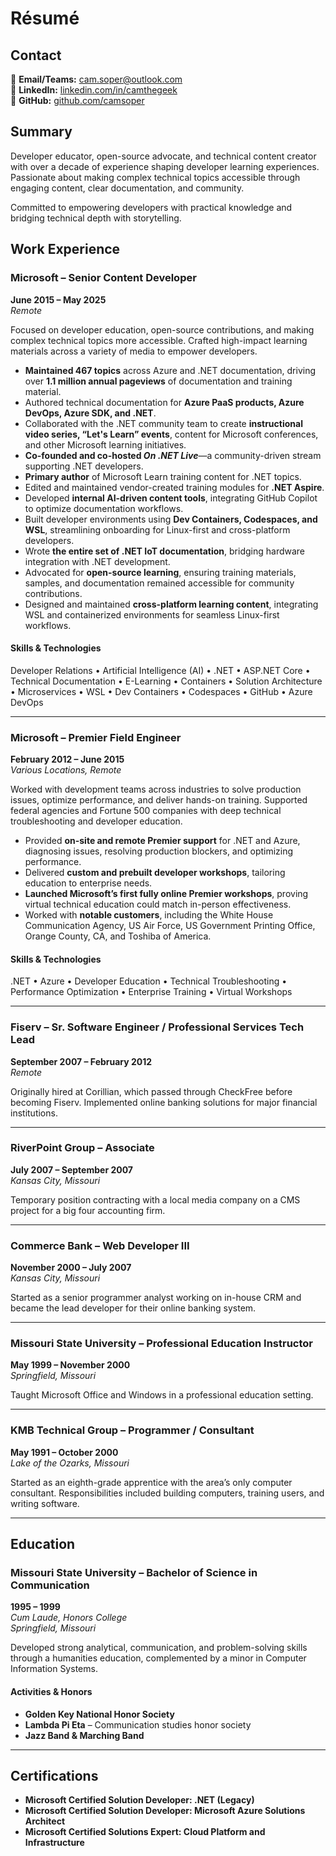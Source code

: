# Résumé

## Contact  

📧 **Email/Teams:** [cam.soper@outlook.com](mailto:cam.soper@outlook.com)  
🔗 **LinkedIn:** [linkedin.com/in/camthegeek](https://www.linkedin.com/in/camthegeek)  
🐙 **GitHub:** [github.com/camsoper](https://github.com/camsoper)  

## Summary

Developer educator, open-source advocate, and technical content creator with over a decade of experience shaping developer learning experiences. Passionate about making complex technical topics accessible through engaging content, clear documentation, and community.

Committed to empowering developers with practical knowledge and bridging technical depth with storytelling.

## Work Experience

### Microsoft – Senior Content Developer  
**June 2015 – May 2025**  
*Remote*  

Focused on developer education, open-source contributions, and making complex technical topics more accessible. Crafted high-impact learning materials across a variety of media to empower developers.

- **Maintained 467 topics** across Azure and .NET documentation, driving over **1.1 million annual pageviews** of documentation and training material.  
- Authored technical documentation for **Azure PaaS products, Azure DevOps, Azure SDK, and .NET**.  
- Collaborated with the .NET community team to create **instructional video series, “Let's Learn” events**, content for Microsoft conferences, and other Microsoft learning initiatives.
- **Co-founded and co-hosted *On .NET Live***—a community-driven stream supporting .NET developers.  
- **Primary author** of Microsoft Learn training content for .NET topics.  
- Edited and maintained vendor-created training modules for **.NET Aspire**.  
- Developed **internal AI-driven content tools**, integrating GitHub Copilot to optimize documentation workflows.  
- Built developer environments using **Dev Containers, Codespaces, and WSL**, streamlining onboarding for Linux-first and cross-platform developers.  
- Wrote **the entire set of .NET IoT documentation**, bridging hardware integration with .NET development.  
- Advocated for **open-source learning**, ensuring training materials, samples, and documentation remained accessible for community contributions.  
- Designed and maintained **cross-platform learning content**, integrating WSL and containerized environments for seamless Linux-first workflows.  

#### Skills & Technologies  

Developer Relations • Artificial Intelligence (AI) • .NET • ASP.NET Core • Technical Documentation • E-Learning • Containers • Solution Architecture • Microservices • WSL • Dev Containers • Codespaces • GitHub • Azure DevOps  

---

### Microsoft – Premier Field Engineer  
**February 2012 – June 2015**  
*Various Locations, Remote*

Worked with development teams across industries to solve production issues, optimize performance, and deliver hands-on training. Supported federal agencies and Fortune 500 companies with deep technical troubleshooting and developer education.  

- Provided **on-site and remote Premier support** for .NET and Azure, diagnosing issues, resolving production blockers, and optimizing performance.  
- Delivered **custom and prebuilt developer workshops**, tailoring education to enterprise needs.  
- **Launched Microsoft’s first fully online Premier workshops**, proving virtual technical education could match in-person effectiveness.  
- Worked with **notable customers**, including the White House Communication Agency, US Air Force, US Government Printing Office, Orange County, CA, and Toshiba of America.  

#### Skills & Technologies  
.NET • Azure • Developer Education • Technical Troubleshooting • Performance Optimization • Enterprise Training • Virtual Workshops

---

### Fiserv – Sr. Software Engineer / Professional Services Tech Lead  
**September 2007 – February 2012**  
*Remote*  

Originally hired at Corillian, which passed through CheckFree before becoming Fiserv. Implemented online banking solutions for major financial institutions.

---

### RiverPoint Group – Associate  
**July 2007 – September 2007**  
*Kansas City, Missouri*

Temporary position contracting with a local media company on a CMS project for a big four accounting firm.

---

### Commerce Bank – Web Developer III  
**November 2000 – July 2007**  
*Kansas City, Missouri*

Started as a senior programmer analyst working on in-house CRM and became the lead developer for their online banking system.  

---

### Missouri State University – Professional Education Instructor  
**May 1999 – November 2000**  
*Springfield, Missouri*

Taught Microsoft Office and Windows in a professional education setting.

---

### KMB Technical Group – Programmer / Consultant  
**May 1991 – October 2000**  
*Lake of the Ozarks, Missouri*  

Started as an eighth-grade apprentice with the area’s only computer consultant. Responsibilities included building computers, training users, and writing software.

---

## Education  

### Missouri State University – Bachelor of Science in Communication  
**1995 – 1999**  
*Cum Laude, Honors College*  
*Springfield, Missouri*

Developed strong analytical, communication, and problem-solving skills through a humanities education, complemented by a minor in Computer Information Systems.

#### Activities & Honors  
- **Golden Key National Honor Society**
- **Lambda Pi Eta** – Communication studies honor society  
- **Jazz Band & Marching Band**

---

## Certifications  

- **Microsoft Certified Solution Developer: .NET (Legacy)**  
- **Microsoft Certified Solution Developer: Microsoft Azure Solutions Architect**  
- **Microsoft Certified Solutions Expert: Cloud Platform and Infrastructure**  